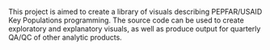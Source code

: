 This project is aimed to create a library of visuals describing PEPFAR/USAID Key Populations programming. The source code can be used to create exploratory and explanatory visuals, as well as produce output for quarterly QA/QC of other analytic products.

